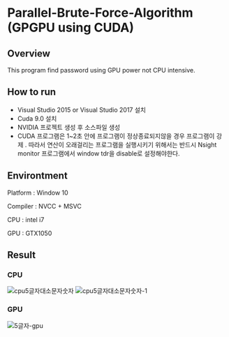 # Parallel-Brute-Force-Algorithm (GPGPU using CUDA)

## Overview
This program find password using GPU power not CPU intensive.

## How to run
<ul>
  <li> Visual Studio 2015 or Visual Studio 2017 설치 </li>
  <li> Cuda 9.0 설치 </li>
  <li> NVIDIA 프로젝트 생성 후 소스파일 생성 </li>
  <li> CUDA 프로그램은 1~2초 안에 프로그램이 정상종료되지않을 경우 프로그램이 강제 . 따라서 연산이 오래걸리는 프로그램을 실행시키기 위해서는 반드시 Nsight monitor 프로그램에서 window tdr을 disable로 설정해야한다. </li>
</ul>


## Environtment
<p>Platform : Window 10</p>
<p>Compiler : NVCC + MSVC</p>
<p>CPU : intel i7</p>
<p>GPU : GTX1050</p>




## Result

### CPU
![cpu5글자대소문자숫자](https://user-images.githubusercontent.com/12508269/54700769-fe871300-4b76-11e9-87b6-7a3ed7159c1f.PNG)
![cpu5글자대소문자숫자-1](https://user-images.githubusercontent.com/12508269/54700772-ffb84000-4b76-11e9-8f7f-907bfd03d8ad.PNG)

### GPU
![5글자-gpu](https://user-images.githubusercontent.com/12508269/54700748-f5964180-4b76-11e9-8ce4-15adcafbfeec.PNG)


